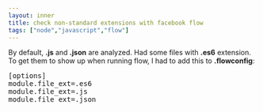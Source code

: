 ```yaml
---
layout: inner
title: check non-standard extensions with facebook flow
tags: ["node","javascript","flow"]
---
```

By default, <b>.js</b> and <b>.json</b> are analyzed. Had some files with <b>.es6</b>
extension. To get them to show up when running flow, I had to add this to <b>.flowconfig</b>:
<pre>
[options]
module.file_ext=.es6
module.file_ext=.js
module.file_ext=.json
</pre>
